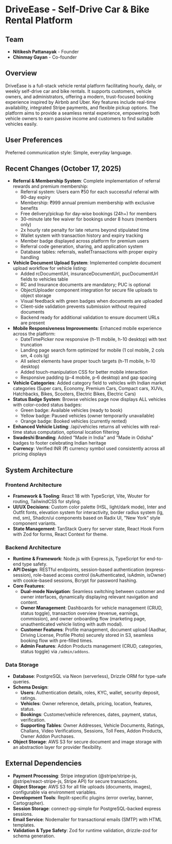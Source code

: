 # DriveEase - Self-Drive Car & Bike Rental Platform

## Team
- **Nitikesh Pattanayak** - Founder
- **Chinmay Gayan** - Co-founder

## Overview
DriveEase is a full-stack vehicle rental platform facilitating hourly, daily, or weekly self-drive car and bike rentals. It supports customers, vehicle owners, and administrators, offering a modern, trust-focused booking experience inspired by Airbnb and Uber. Key features include real-time availability, integrated Stripe payments, and flexible pickup options. The platform aims to provide a seamless rental experience, empowering both vehicle owners to earn passive income and customers to find suitable vehicles easily.

## User Preferences
Preferred communication style: Simple, everyday language.

## Recent Changes (October 17, 2025)
- **Referral & Membership System**: Complete implementation of referral rewards and premium membership:
  - Referral system: Users earn ₹50 for each successful referral with 90-day expiry
  - Membership: ₹999 annual premium membership with exclusive benefits
  - Free delivery/pickup for day-wise bookings (24h+) for members
  - 30-minute late fee waiver for bookings under 8 hours (members only)
  - 2x hourly rate penalty for late returns beyond stipulated time
  - Wallet system with transaction history and expiry tracking
  - Member badge displayed across platform for premium users
  - Referral code generation, sharing, and application system
  - Database tables: referrals, walletTransactions with proper expiry handling
- **Vehicle Document Upload System**: Implemented complete document upload workflow for vehicle listing:
  - Added rcDocumentUrl, insuranceDocumentUrl, pucDocumentUrl fields to vehicles table
  - RC and Insurance documents are mandatory; PUC is optional
  - ObjectUploader component integration for secure file uploads to object storage
  - Visual feedback with green badges when documents are uploaded
  - Client-side validation prevents submission without required documents
  - Backend ready for additional validation to ensure document URLs are present
- **Mobile Responsiveness Improvements**: Enhanced mobile experience across the platform:
  - DateTimePicker now responsive (h-11 mobile, h-10 desktop) with text truncation
  - Landing page search form optimized for mobile (1 col mobile, 2 cols sm, 4 cols lg)
  - All select elements have proper touch targets (h-11 mobile, h-10 desktop)
  - Added touch-manipulation CSS for better mobile interaction
  - Responsive padding (p-4 mobile, p-6 desktop) and gap spacing
- **Vehicle Categories**: Added category field to vehicles with Indian market categories (Super cars, Economy, Premium Cars, Compact cars, XUVs, Hatchbacks, Bikes, Scooters, Electric Bikes, Electric Cars)
- **Status Badge System**: Browse vehicles page now displays ALL vehicles with color-coded status badges:
  - Green badge: Available vehicles (ready to book)
  - Yellow badge: Paused vehicles (owner temporarily unavailable)
  - Orange badge: Booked vehicles (currently rented)
- **Enhanced Vehicle Listing**: /api/vehicles returns all vehicles with real-time status computation, optional location filtering
- **Swadeshi Branding**: Added "Made in India" and "Made in Odisha" badges to footer celebrating Indian heritage
- **Currency**: Verified INR (₹) currency symbol used consistently across all pricing displays

## System Architecture

### Frontend Architecture
- **Framework & Tooling**: React 18 with TypeScript, Vite, Wouter for routing, TailwindCSS for styling.
- **UI/UX Decisions**: Custom color palette (HSL, light/dark mode), Inter and Outfit fonts, elevation system for interactivity, border radius system (lg, md, sm), Shadcn/ui components based on Radix UI, "New York" style component variants.
- **State Management**: TanStack Query for server state, React Hook Form with Zod for forms, React Context for theme.

### Backend Architecture
- **Runtime & Framework**: Node.js with Express.js, TypeScript for end-to-end type safety.
- **API Design**: RESTful endpoints, session-based authentication (express-session), role-based access control (isAuthenticated, isAdmin, isOwner) with cookie-based sessions, Bcrypt for password hashing.
- **Core Features**:
    - **Dual-mode Navigation**: Seamless switching between customer and owner interfaces, dynamically displaying relevant navigation and content.
    - **Owner Management**: Dashboards for vehicle management (CRUD, status toggle), transaction overview (revenue, earnings, commission), and owner onboarding flow (marketing page, unauthenticated vehicle listing with auth modal).
    - **Customer Features**: Profile management, document upload (Aadhar, Driving License, Profile Photo) securely stored in S3, seamless booking flow with pre-filled times.
    - **Admin Features**: Addon Products management (CRUD, categories, status toggle) via `/admin/addons`.

### Data Storage
- **Database**: PostgreSQL via Neon (serverless), Drizzle ORM for type-safe queries.
- **Schema Design**:
    - **Users**: Authentication details, roles, KYC, wallet, security deposit, ratings.
    - **Vehicles**: Owner reference, details, pricing, location, features, status.
    - **Bookings**: Customer/vehicle references, dates, payment, status, verification.
    - **Supporting Tables**: Owner Addresses, Vehicle Documents, Ratings, Challans, Video Verifications, Sessions, Toll Fees, Addon Products, Owner Addon Purchases.
- **Object Storage**: AWS S3 for secure document and image storage with an abstraction layer for provider flexibility.

## External Dependencies

- **Payment Processing**: Stripe integration (@stripe/stripe-js, @stripe/react-stripe-js, Stripe API) for secure transactions.
- **Object Storage**: AWS S3 for all file uploads (documents, images), configurable via environment variables.
- **Development Tools**: Replit-specific plugins (error overlay, banner, Cartographer).
- **Session Storage**: connect-pg-simple for PostgreSQL-backed express sessions.
- **Email Service**: Nodemailer for transactional emails (SMTP) with HTML templates.
- **Validation & Type Safety**: Zod for runtime validation, drizzle-zod for schema generation.